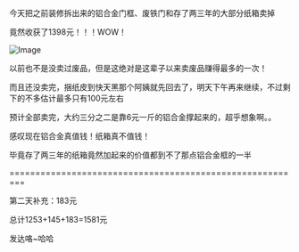 <!-- ##{"timestamp":1682263800}## -->

今天把之前装修拆出来的铝合金门框、废铁门和存了两三年的大部分纸箱卖掉

竟然收获了1398元！！！WOW！

![Image](https://github.com/user-attachments/assets/7e945d5b-d304-4c80-a86b-051ea0ed18c6)

以前也不是没卖过废品，但是这绝对是这辈子以来卖废品赚得最多的一次！

而且还没卖完，捆纸皮到快天黑那个阿姨就先回去了，明天下午再来继续，不过剩下的不多估计最多只有100元左右

预计全部卖完，大约三分之二是靠6元一斤的铝合金撑起来的，超乎想象啊。。

感叹现在铝合金真值钱！纸箱真不值钱！

毕竟存了两三年的纸箱竟然加起来的价值都到不了那点铝合金框的一半

=========================================================

第二天补充：183元

总计1253+145+183=1581元

发达咯~哈哈